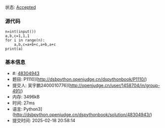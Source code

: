状态: [Accepted](http://dsbpython.openjudge.cn/dspythonbook/solution/48304943/)

### 源代码

```
n=int(input())
a,b,c=1,1,1
for i in range(n):
    a,b,c=a+b+c,a+b,a+c
print(a)
```

### 基本信息

- #: [48304943](http://dsbpython.openjudge.cn/dspythonbook/solution/48304943/)
- 题目: P1110](http://dsbpython.openjudge.cn/dspythonbook/P1110/)
- 提交人: 吴宇鹏2400010776](http://openjudge.cn/user/1458704/in/group-491/)
- 内存: 3496kB
- 时间: 27ms
- 语言: Python3](http://dsbpython.openjudge.cn/dspythonbook/solution/48304943/)
- 提交时间: 2025-02-18 20:58:14

